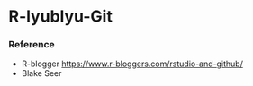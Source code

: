 # R-lyublyu-Git

### Reference

- R-blogger https://www.r-bloggers.com/rstudio-and-github/
- Blake Seer 
